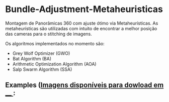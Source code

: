 # Bundle-Adjustment-Metaheuristicas
Montagem de Panorâmicas 360 com ajuste ótimo via Metaheurísticas. As metaheurísticas são utilizadas com intuito de encontrar a melhor posição das cameras para o stitching de imagens.

Os algoritmos implementados no momento são:
* Grey Wolf Optimizer (GWO)
* Bat Algorithm (BA)
* Arithmetic Optimization Algorithm (AOA)
* Salp Swarm Algorithm (SSA)


## Examples ([Imagens disponíveis para dowload em __ ](https://github.com/mariajuliagrin/Bundle-Adjustment-Metaheuristicas/releases/tag/0.1):

